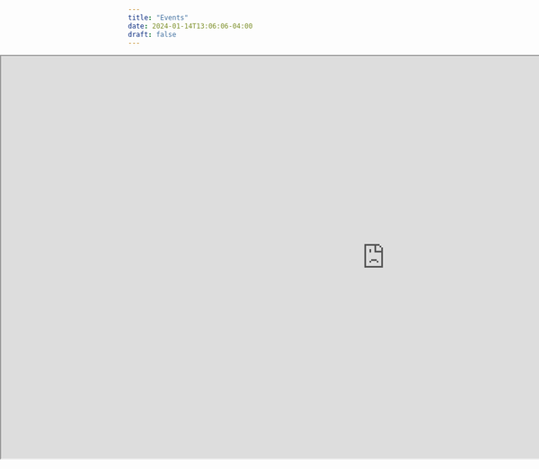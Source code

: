 ```yaml
---
title: "Events"
date: 2024-01-14T13:06:06-04:00
draft: false
---
```

<iframe src="https://docs.google.com/spreadsheets/d/1X6q6UEH_R7dheeKgE1DQofO9MrwodJaDDasOErudBvA/pubhtml?gid=567958432&amp;widget=false&amp;headers=false&amp;chrome=false&amp;range=A1:G12" width="1366" height="717" style="position:fixed;left:0;right:0;margin-left:auto;margin-right:auto"></iframe>

